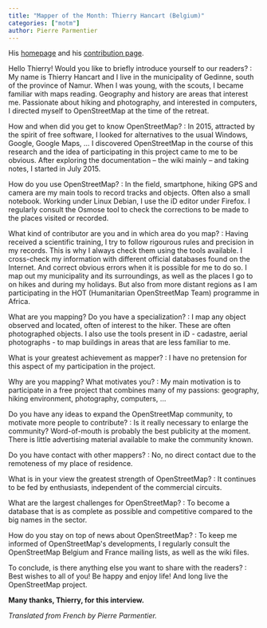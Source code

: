 ```yaml
---
title: "Mapper of the Month: Thierry Hancart (Belgium)"
categories: ["motm"]
author: Pierre Parmentier
---
```


His [homepage](https://www.openstreetmap.org/user/ThierryHancart) and his [contribution page](https://hdyc.neis-one.org/?ThierryHancart).

Hello Thierry! Would you like to briefly introduce yourself to our readers?
: My name is Thierry Hancart and I live in the municipality of Gedinne, south of the province of Namur. When I was young, with the scouts, I became familiar with maps reading. Geography and history are areas that interest me. Passionate about hiking and photography, and interested in computers, I directed myself to OpenStreetMap at the time of the retreat.

<!--more-->

How and when did you get to know OpenStreetMap?
: In 2015, attracted by the spirit of free software, I looked for alternatives to the usual Windows, Google, Google Maps, … I discovered OpenStreetMap in the course of this research and the idea of participating in this project came to me to be obvious. After exploring the documentation – the wiki mainly – and taking notes, I started in July 2015.

How do you use OpenStreetMap?
: In the field, smartphone, hiking GPS and camera are my main tools to record tracks and objects. Often also a small notebook. Working under Linux Debian, I use the iD editor under Firefox. I regularly consult the Osmose tool to check the corrections to be made to the places visited or recorded.

What kind of contributor are you and in which area do you map?
: Having received a scientific training, I try to follow rigourous rules and precision in my records. This is why I always check them using the tools available. I cross-check my information with different official databases found on the Internet. And correct obvious errors when it is possible for me to do so. I map out my municipality and its surroundings, as well as the places I go to on hikes and during my holidays. But also from more distant regions as I am participating in the HOT (Humanitarian OpenStreetMap Team) programme in Africa.

What are you mapping? Do you have a specialization?
: I map any object observed and located, often of interest to the hiker. These are often photographed objects. I also use the tools present in iD - cadastre, aerial photographs - to map buildings in areas that are less familiar to me.

What is your greatest achievement as mapper?
: I have no pretension for this aspect of my participation in the project.

Why are you mapping? What motivates you?
: My main motivation is to participate in a free project that combines many of my passions: geography, hiking environment, photography, computers, …

Do you have any ideas to expand the OpenStreetMap community, to motivate more people to contribute?
: Is it really necessary to enlarge the community? Word-of-mouth is probably the best publicity at the moment. There is little advertising material available to make the community known.

Do you have contact with other mappers?
: No, no direct contact due to the remoteness of my place of residence.

What is in your view the greatest strength of OpenStreetMap?
: It continues to be fed by enthusiasts, independent of the commercial circuits.

What are the largest challenges for OpenStreetMap?
: To become a database that is as complete as possible and competitive compared to the big names in the sector.

How do you stay on top of news about OpenStreetMap?
: To keep me informed of OpenStreetMap's developments, I regularly consult the OpenStreetMap Belgium and France mailing lists, as well as the wiki files.

To conclude, is there anything else you want to share with the readers?
: Best wishes to all of you! Be happy and enjoy life! And long live the OpenStreetMap project.

**Many thanks, Thierry, for this interview.**

*Translated from French by Pierre Parmentier.*
